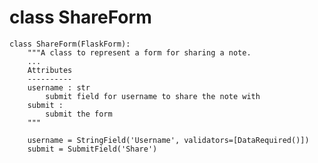 # class ShareForm

    class ShareForm(FlaskForm):
    	"""A class to represent a form for sharing a note.
    	...
    	Attributes
    	----------
    	username : str
    		submit field for username to share the note with
    	submit :
    		submit the form
    	"""
    	
        username = StringField('Username', validators=[DataRequired()])
        submit = SubmitField('Share')
